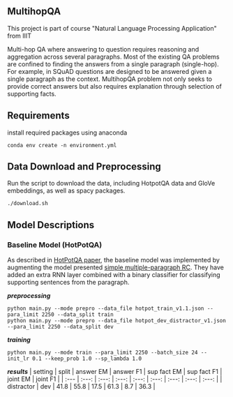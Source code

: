 ## MultihopQA

This project is part of course "Natural Language Processing Application" from IIIT

Multi-hop QA where answering to question requires reasoning and aggregation across several paragraphs. Most of the existing QA problems are confined to finding the answers from a single paragraph (single-hop). For example, in SQuAD questions are designed to be answered given a single paragraph as the context. MultihopQA problem not only seeks to provide correct answers but also requires explanation through selection of supporting facts.

## Requirements

install required packages using anaconda
```
conda env create -n environment.yml
```

## Data Download and Preprocessing

Run the script to download the data, including HotpotQA data and GloVe embeddings, as well as spacy packages.
```
./download.sh
```

## Model Descriptions

### Baseline Model (HotPotQA)

As described in [HotPotQA paper](https://arxiv.org/pdf/1809.09600.pdf), the baseline model was implemented by augmenting the model presented [simple multiple-paragraph RC](https://www.aclweb.org/anthology/P18-1078.pdf). They have added an extra RNN layer combined with a binary classifier for classifying supporting sentences from the paragraph.

**_preprocessing_**
```
python main.py --mode prepro --data_file hotpot_train_v1.1.json --para_limit 2250 --data_split train
python main.py --mode prepro --data_file hotpot_dev_distractor_v1.json --para_limit 2250 --data_split dev
```

**_training_**
```
python main.py --mode train --para_limit 2250 --batch_size 24 --init_lr 0.1 --keep_prob 1.0 --sp_lambda 1.0
```

**_results_**
| setting | split | answer EM | answer F1 | sup fact EM | sup fact F1 | joint EM | joint F1 |
| :--- | :---: | :---: | :---: | :---: | :---: | :---: | :---: | :---: |
| distractor | dev | 41.8 | 55.8 | 17.5 | 61.3 | 8.7 | 36.3 | 

